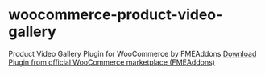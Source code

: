 # woocommerce-product-video-gallery
Product Video Gallery Plugin for WooCommerce by FMEAddons
[Download Plugin from official WooCommerce marketplace (FMEAddons)](https://woocommerce.com/products/add-featured-videos-in-product-gallery/)
